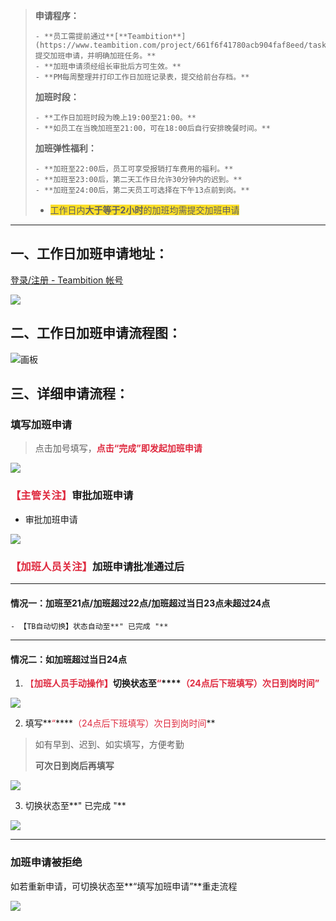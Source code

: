 > **申请程序：**
>
>     - **员工需提前通过**[**Teambition**](https://www.teambition.com/project/661f6f41780acb904faf8eed/tasks/view/661f6f41b7f388263305adf7)**提交加班申请，并明确加班任务。**
>     - **加班申请须经组长审批后方可生效。**
>     - **PM每周整理并打印工作日加班记录表，提交给前台存档。**
>
> **加班时段：**
>
>     - **工作日加班时段为晚上19:00至21:00。**
>     - **如员工在当晚加班至21:00，可在18:00后自行安排晚餐时间。**
>
> **加班弹性福利：**
>
>     - **加班至22:00后，员工可享受报销打车费用的福利。**
>     - **加班至23:00后，第二天工作日允许30分钟内的迟到。**
>     - **加班至24:00后，第二天员工可选择在下午13点前到岗。**
> + <font style="background-color:#FBDE28;">工作日内</font>**<font style="background-color:#FBDE28;">大于等于2小时</font>**<font style="background-color:#FBDE28;">的加班均需提交加班申请</font>
>
> <font style="background-color:#FBDE28;"></font>
>

****

## 一、工作日加班申请地址：
[登录/注册 - Teambition 帐号](https://www.teambition.com/project/661f6f41780acb904faf8eed/tasks/view/661f6f41b7f388263305adf7)

![](https://cdn.nlark.com/yuque/0/2024/png/12926950/1713436158418-830a4f49-296d-4ac1-a91b-a4877a8c1bc2.png)

## 二、工作日加班申请流程图：
![画板](https://cdn.nlark.com/yuque/0/2024/jpeg/12926950/1719543352277-0346d9ee-4d8f-4b8d-bcee-888845b21f89.jpeg)



## 三、详细申请流程：
### 填写加班申请
> 点击加号填写，**<font style="color:#DF2A3F;">点击“完成”即发起加班申请</font>**
>

![](https://cdn.nlark.com/yuque/0/2024/png/12926950/1719543077405-8491a52f-6c87-42cf-b915-3cfff9307bfb.png)



### <font style="color:#DF2A3F;">【主管关注】</font>审批加班申请
+ 审批加班申请

![](https://cdn.nlark.com/yuque/0/2024/png/12926950/1713437279325-8b36307f-2ad1-43e1-93e8-bb35315ea52a.png)



### <font style="color:#DF2A3F;">【加班人员关注】</font>加班申请批准通过后
---

#### 情况一：加班至21点/加班超过22点/加班超过当日23点未超过24点
    - 【TB自动切换】状态自动至**" 已完成 "**

---

#### 情况二：如加班超过当日24点<font style="color:#DF2A3F;"></font>
1. <font style="color:#DF2A3F;">【</font>**<font style="color:#DF2A3F;">加班人员手动操作】</font>**切换状态至**<font style="color:#DF2A3F;">“</font>****<font style="color:#DF2A3F;">（24点后下班填写）次日到岗时间”</font>**

![](https://cdn.nlark.com/yuque/0/2024/png/12926950/1713438071254-f51f4625-7879-469b-9afc-f15eda4d4cbd.png)



2. 填写**<font style="color:#DF2A3F;">“</font>****<font style="color:#DF2A3F;">（24点后下班填写）次日到岗时间</font>**

> 如有早到、迟到、如实填写，方便考勤
>
> **可次日到岗后再填写**
>

![](https://cdn.nlark.com/yuque/0/2024/png/12926950/1713438184100-4171b9bf-4668-4545-9b1a-fdcf610cafb9.png)



3. 切换状态至**" 已完成 "**

![](https://cdn.nlark.com/yuque/0/2024/png/12926950/1713438432421-e9c093df-fcfb-4ecf-987b-5211e87d8631.png)

---

### 加班申请被拒绝
如若重新申请，可切换状态至**“填写加班申请”**重走流程

![](https://cdn.nlark.com/yuque/0/2024/png/12926950/1713439254017-6826012e-2b53-4958-9422-98e8ee425c11.png)



